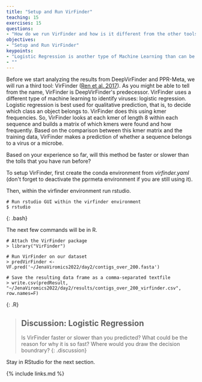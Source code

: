 ```yaml
---
title: "Setup and Run VirFinder"
teaching: 15
exercises: 15
questions:
- "How do we run VirFinder and how is it different from the other tools?"
objectives:
- "Setup and Run VirFinder"
keypoints:
- "Logistic Regression is another type of Machine Learning than can be used to distinguish between viral and non-viral sequences"
- ""
---
```


Before we start analyzing the results from DeepVirFinder and PPR-Meta, we will run a third tool: VirFinder ([Ren et al. 2017](https://microbiomejournal.biomedcentral.com/articles/10.1186/s40168-017-0283-5)). As you might be able to tell from the name, VirFinder is DeepVirFinder's predecessor. VirFinder uses a different type of machine learning to identify viruses: logistic regression. Logistic regression is best used for qualitative prediction, that is, to decide which class an object belongs to. VirFinder does this using kmer frequencies. So, VirFinder looks at each kmer of length 8 within each sequence and builds a matrix of which kmers were found and how frequently. Based on the comparison between this kmer matrix and the training data, VirFinder makes a prediction of whether a sequence belongs to a virus or a microbe.

Based on your experience so far, will this method be faster or slower than the tolls that you have run before?

To setup VirFinder, first create the conda environment from *virfinder.yaml* (don't forget to deactivate the pprmeta environment if you are still using it).

Then, within the virfinder environment run rstudio. 

~~~
# Run rstudio GUI within the virfinder environment
$ rstudio
~~~
{: .bash}


The next few commands will be in R.



~~~
# Attach the VirFinder package
> library("VirFinder")

# Run VirFinder on our dataset
> predVirFinder <- VF.pred('~/JenaViromics2022/day2/contigs_over_200.fasta')

# Save the resulting data frame as a comma-separated textfile
> write.csv(predResult, "~/JenaViromics2022/day2/results/contigs_over_200_virfinder.csv", row.names=F)
~~~
{: .R}

>## Discussion: Logistic Regression
> Is VirFinder faster or slower than you predicted? What could be the reason for why it is so fast?
> Where would you draw the decision boundrary?
{: .discussion}

Stay in RStudio for the next section.

{% include links.md %}
